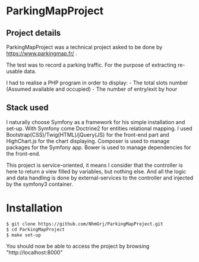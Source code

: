 ParkingMapProject
=================

## Project details
ParkingMapProject was a technical project asked to be done by https://www.parkingmap.fr/ .

The test was to record a parking traffic. For the purpose of extracting re-usable data.

I had to realise a PHP program in order to display:
    - The total slots number (Assumed available and occupied)
    - The number of entry/exit by hour

## Stack used

I naturally choose Symfony as a framework for his simple installation and set-up.
With Symfony come Doctrine2 for entities relational mapping.
I used Bootstrap(CSS)/Twig(HTML)/jQuery(JS) for the front-end part and HighChart.js for the chart displaying.
Composer is used to manage packages for the Symfony app.
Bower is used to manage dependencies for the front-end.

This project is service-oriented, it means I consider that the controller is here to return a view filled by variables, but nothing else.
And all the logic and data handling is done by external-services to the controller and injected by the symfony3 container.

Installation
===

```sh
$ git clone https://github.com/NhmGrj/ParkingMapProject.git
$ cd ParkingMapProject
$ make set-up
```
You should now be able to access the project by browsing "http://localhost:8000"
